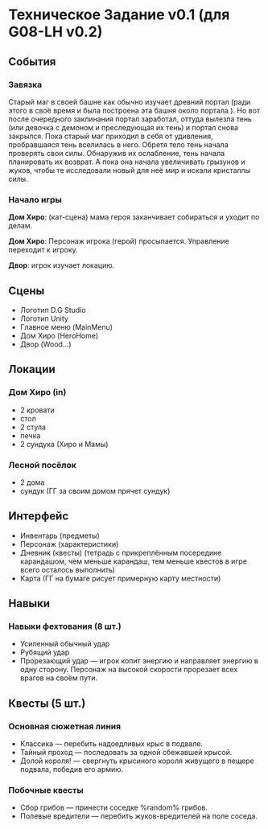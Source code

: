 # Техническое Задание v0.1 (для G08-LH v0.2)

## События

### Завязка

Старый маг в своей башне как обычно изучает древний портал (ради этого в своё время и была построена эта башня около портала ). Но вот после очередного заклинания портал заработал, оттуда вылезла тень (или девочка с демоном и преследующая их тень) и портал снова закрылся. Пока старый маг приходил в себя от удивления, пробравшаяся тень вселилась в него. Обретя тело тень начала проверять свои силы. Обнаружив их ослабление, тень начала планировать их возврат. А пока она начала увеличивать грызунов и жуков, чтобы те исследовали новый для неё мир и искали кристаллы силы.

### Начало игры

**Дом Хиро**: (кат-сцена) мама героя заканчивает собираться и уходит по делам.

**Дом Хиро**: Персонаж игрока (герой) просыпается. Управление переходит к игроку.

**Двор**: игрок изучает локацию.

## Сцены

* Логотип D.G Studio
* Логотип Unity
* Главное меню (MainMenu)
* Дом Хиро (HeroHome)
* Двор (Wood…)

## Локации

### Дом Хиро (in)

* 2 кровати
* стол
* 2 стула
* печка
* 2 сундука (Хиро и Мамы)

### Лесной посёлок

* 2 дома
* сундук (ГГ за своим домом прячет сундук)

## Интерфейс

* Инвентарь (предметы)
* Персонаж (характеристики)
* Дневник (квесты) (тетрадь с прикреплённым посередине карандашом, чем меньше карандаш, тем меньше квестов в игре всего осталось выполнить)
* Карта (ГГ на бумаге рисует примерную карту местности)

## Навыки

### Навыки фехтования (8 шт.)

* Усиленный обычный удар
* Рубящий удар
* Прорезающий удар — игрок копит энергию и направляет энергию в одну сторону. Персонаж на высокой скорости прорезает всех врагов на своём пути.

## Квесты (5 шт.)

### Основная сюжетная линия

* Классика — перебить надоедливых крыс в подвале.
* Тайный проход — последовать за одной сбежавшей крысой.
* Долой короля! — свергнуть крысиного короля живущего в пещере подвала, победив его армию.

### Побочные квесты

* Сбор грибов — принести соседке %random% грибов.
* Полевые вредители — перебить жуков-вредителей на поле соседа.
